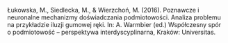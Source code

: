 ﻿---
layout: post
date:   2016-01-04 09:00:00
link: https://ruj.uj.edu.pl/xmlui/handle/item/36257
categories: book-chapter
---

Łukowska, M., Siedlecka, M., & Wierzchoń, M. (2016). Poznawcze i neuronalne mechanizmy doświadczania podmiotowości. Analiza problemu na przykładzie iluzji gumowej ręki. In: A. Warmbier (ed.) Współczesny spór o podmiotowość – perspektywa interdyscyplinarna, Kraków: Universitas.
